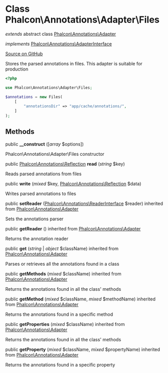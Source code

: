 # Class **Phalcon\\Annotations\\Adapter\\Files**

*extends* abstract class [Phalcon\Annotations\Adapter](/en/3.1/api/Phalcon_Annotations_Adapter)

*implements* [Phalcon\Annotations\AdapterInterface](/en/3.1/api/Phalcon_Annotations_AdapterInterface)

<a href="https://github.com/phalcon/cphalcon/blob/master/phalcon/annotations/adapter/files.zep" class="btn btn-default btn-sm">Source on GitHub</a>

Stores the parsed annotations in files. This adapter is suitable for production

```php
<?php

use Phalcon\Annotations\Adapter\Files;

$annotations = new Files(
    [
        "annotationsDir" => "app/cache/annotations/",
    ]
);

```


## Methods
public  **__construct** ([*array* $options])

Phalcon\\Annotations\\Adapter\\Files constructor



public [Phalcon\Annotations\Reflection](/en/3.1/api/Phalcon_Annotations_Reflection) **read** (*string* $key)

Reads parsed annotations from files



public  **write** (*mixed* $key, [Phalcon\Annotations\Reflection](/en/3.1/api/Phalcon_Annotations_Reflection) $data)

Writes parsed annotations to files



public  **setReader** ([Phalcon\Annotations\ReaderInterface](/en/3.1/api/Phalcon_Annotations_ReaderInterface) $reader) inherited from [Phalcon\Annotations\Adapter](/en/3.1/api/Phalcon_Annotations_Adapter)

Sets the annotations parser



public  **getReader** () inherited from [Phalcon\Annotations\Adapter](/en/3.1/api/Phalcon_Annotations_Adapter)

Returns the annotation reader



public  **get** (*string* | *object* $className) inherited from [Phalcon\Annotations\Adapter](/en/3.1/api/Phalcon_Annotations_Adapter)

Parses or retrieves all the annotations found in a class



public  **getMethods** (*mixed* $className) inherited from [Phalcon\Annotations\Adapter](/en/3.1/api/Phalcon_Annotations_Adapter)

Returns the annotations found in all the class' methods



public  **getMethod** (*mixed* $className, *mixed* $methodName) inherited from [Phalcon\Annotations\Adapter](/en/3.1/api/Phalcon_Annotations_Adapter)

Returns the annotations found in a specific method



public  **getProperties** (*mixed* $className) inherited from [Phalcon\Annotations\Adapter](/en/3.1/api/Phalcon_Annotations_Adapter)

Returns the annotations found in all the class' methods



public  **getProperty** (*mixed* $className, *mixed* $propertyName) inherited from [Phalcon\Annotations\Adapter](/en/3.1/api/Phalcon_Annotations_Adapter)

Returns the annotations found in a specific property



